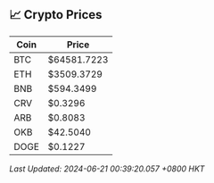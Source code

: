 ## 📈 Crypto Prices

| Coin | Price |
| ---- | ----- |
| BTC | $64581.7223 |
| ETH | $3509.3729 |
| BNB | $594.3499 |
| CRV | $0.3296 |
| ARB | $0.8083 |
| OKB | $42.5040 |
| DOGE | $0.1227 |

_Last Updated: 2024-06-21 00:39:20.057 +0800 HKT_